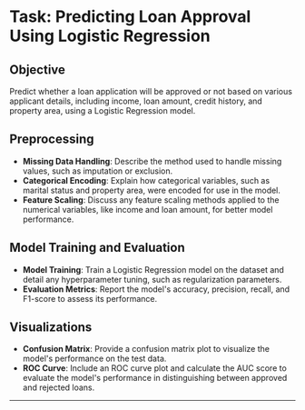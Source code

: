 
# Task: Predicting Loan Approval Using Logistic Regression

## Objective 
Predict whether a loan application will be approved or not based on various applicant details, including income, loan amount, credit history, and property area, using a Logistic Regression model.

## Preprocessing 
- **Missing Data Handling**: Describe the method used to handle missing values, such as imputation or exclusion.
- **Categorical Encoding**: Explain how categorical variables, such as marital status and property area, were encoded for use in the model.
- **Feature Scaling**: Discuss any feature scaling methods applied to the numerical variables, like income and loan amount, for better model performance.

## Model Training and Evaluation 
- **Model Training**: Train a Logistic Regression model on the dataset and detail any hyperparameter tuning, such as regularization parameters.
- **Evaluation Metrics**: Report the model's accuracy, precision, recall, and F1-score to assess its performance.

## Visualizations 
- **Confusion Matrix**: Provide a confusion matrix plot to visualize the model's performance on the test data.
- **ROC Curve**: Include an ROC curve plot and calculate the AUC score to evaluate the model's performance in distinguishing between approved and rejected loans.

---
